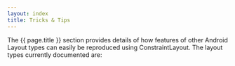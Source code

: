 ```yaml
---
layout: index
title: Tricks & Tips
---
```


The {{ page.title }} section provides details of how features of other Android Layout types can easily be reproduced using 
ConstraintLayout. The layout types currently documented are: